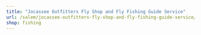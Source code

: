 ```yaml
---
title: "Jocassee Outfitters Fly Shop and Fly Fishing Guide Service"
url: /salem/jocassee-outfitters-fly-shop-and-fly-fishing-guide-service/
shop: fishing
---
```

